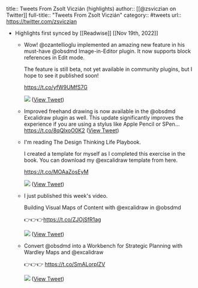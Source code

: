 title:: Tweets From Zsolt Viczián (highlights)
author:: [[@zsviczian on Twitter]]
full-title:: "Tweets From Zsolt Viczián"
category:: #tweets
url:: https://twitter.com/zsviczian

- Highlights first synced by [[Readwise]] [[Nov 19th, 2022]]
	- Wow! @ozantellioglu implemented an amazing new feature in his must-have @obsdmd Image-in-Editor plugin. It now supports block references in Edit mode.
	  
	  The feature is still beta, not yet available in community plugins, but I hope to see it published soon!
	  
	  https://t.co/yfW9UMfS7G 
	  
	  ![](https://pbs.twimg.com/media/E9-JggUWEAEe6Ss.jpg) ([View Tweet](https://twitter.com/zsviczian/status/1432014488417574917))
	- Improved freehand drawing is now available in the @obsdmd Excalidraw plugin as well. This update significantly improves the experience if you are using a stylus like Apple Pencil or SPen... https://t.co/8qQlxoO0K2 ([View Tweet](https://twitter.com/zsviczian/status/1439474681548001286))
	- I'm reading The Design Thinking Life Playbook.
	  
	  I created a template for myself as I completed this exercise in the book. You can download my @excalidraw  template from here.
	  
	  https://t.co/MOAaZosEyM 
	  
	  ![](https://pbs.twimg.com/media/E_qVBZ7XEAwgua-.jpg) ([View Tweet](https://twitter.com/zsviczian/status/1439627933082165259))
	- I just published this week's video. 
	  
	  Building Visual Maps of Content with @excalidraw in @obsdmd 
	  
	  👉👉👉https://t.co/ZJOjSfR1ag 
	  
	  ![](https://pbs.twimg.com/media/FAOXRyIVQAYu8Hn.jpg) ([View Tweet](https://twitter.com/zsviczian/status/1442163199353176069))
	- Convert @obsdmd  into a Workbench for Strategic Planning with Wardley Maps and @excalidraw 
	  
	  👉👉👉 https://t.co/SmALorplZV 
	  
	  ![](https://pbs.twimg.com/media/FG_myV6X0AA9RYg.jpg) ([View Tweet](https://twitter.com/zsviczian/status/1472649614335565837))